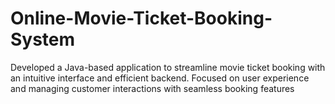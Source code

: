 # Online-Movie-Ticket-Booking-System
 Developed a Java-based application to streamline movie ticket booking with an  intuitive interface and efficient backend. Focused on user experience and managing  customer interactions with seamless booking features
